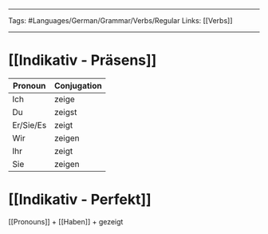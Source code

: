 ___
Tags: #Languages/German/Grammar/Verbs/Regular 
Links: [[Verbs]]
___
# [[Indikativ - Präsens]]
Pronoun|Conjugation
------------ | ------------
Ich | zeige
Du | zeigst
Er/Sie/Es | zeigt
Wir | zeigen
Ihr | zeigt
Sie | zeigen


# [[Indikativ - Perfekt]]
[[Pronouns]] + [[Haben]] + gezeigt